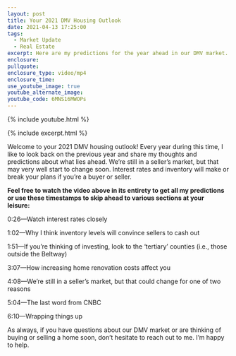 ```yaml
---
layout: post
title: Your 2021 DMV Housing Outlook
date: 2021-04-13 17:25:00
tags:
  - Market Update
  - Real Estate
excerpt: Here are my predictions for the year ahead in our DMV market.
enclosure:
pullquote:
enclosure_type: video/mp4
enclosure_time:
use_youtube_image: true
youtube_alternate_image:
youtube_code: 6MNS16MWOPs
---
```

{% include youtube.html %}

{% include excerpt.html %}

Welcome to your 2021 DMV housing outlook\! Every year during this time, I like to look back on the previous year and share my thoughts and predictions about what lies ahead. We’re still in a seller’s market, but that may very well start to change soon. Interest rates and inventory will make or break your plans if you’re a buyer or seller.&nbsp;

**Feel free to watch the video above in its entirety to get all my predictions or use these timestamps to skip ahead to various sections at your leisure:&nbsp;**

0:26—Watch interest rates closely

1:02—Why I think inventory levels will convince sellers to cash out

1:51—If you’re thinking of investing, look to the ‘tertiary’ counties (i.e., those outside the Beltway)

3:07—How increasing home renovation costs affect you

4:08—We’re still in a seller’s market, but that could change for one of two reasons&nbsp;

5:04—The last word from CNBC

6:10—Wrapping things up

As always, if you have questions about our DMV market or are thinking of buying or selling a home soon, don’t hesitate to reach out to me. I’m happy to help.

